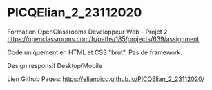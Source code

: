 # PICQElian_2_23112020

Formation OpenClassrooms Développeur Web - Projet 2 
https://openclassrooms.com/fr/paths/185/projects/639/assignment

Code uniquement en HTML et CSS "brut".
Pas de framework.

Design responsif Desktop/Mobile

Lien Github Pages:
https://elianpicq.github.io/PICQElian_2_23112020/
